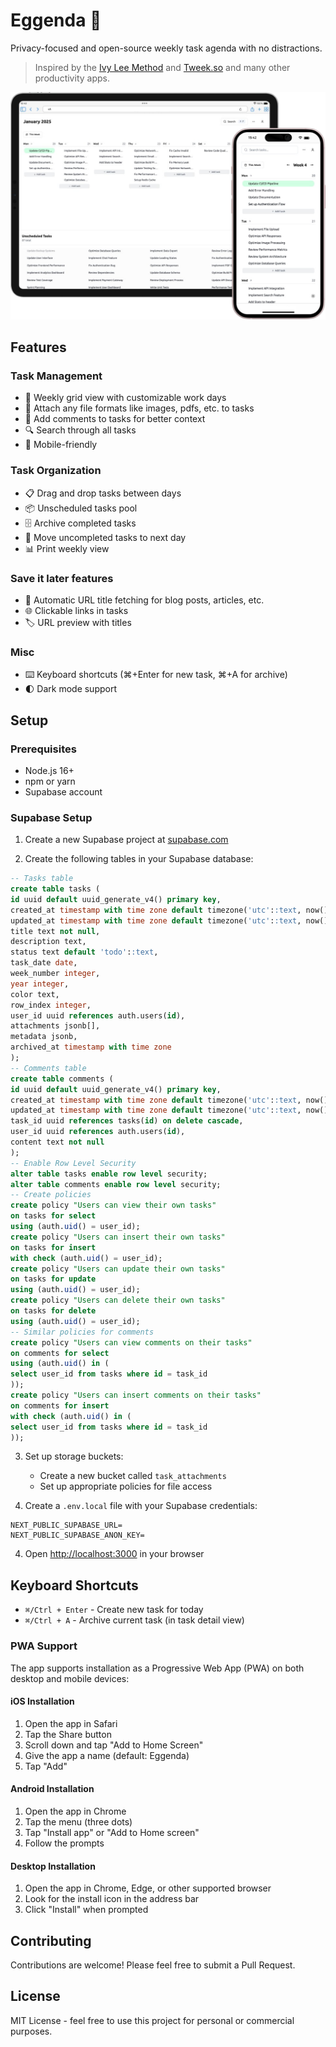 # Eggenda 🍳

Privacy-focused and open-source weekly task agenda with no distractions.

> Inspired by the [Ivy Lee Method](https://en.wikipedia.org/wiki/Ivy_Lee_Method) and [Tweek.so](https://tweek.so) and many other productivity apps.

![Eggenda Screenshot](public/screens.png)

## Features

### Task Management

- 📅 Weekly grid view with customizable work days
- 📎 Attach any file formats like images, pdfs, etc. to tasks
- 💬 Add comments to tasks for better context
- 🔍 Search through all tasks
- 📱 Mobile-friendly

### Task Organization

- 📋 Drag and drop tasks between days
- 📦 Unscheduled tasks pool
- 🗄️ Archive completed tasks
- 🔄 Move uncompleted tasks to next day
- 📊 Print weekly view

### Save it later features

- 🔗 Automatic URL title fetching for blog posts, articles, etc.
- 🌐 Clickable links in tasks
- 🏷️ URL preview with titles

### Misc

- ⌨️ Keyboard shortcuts (⌘+Enter for new task, ⌘+A for archive)
- 🌓 Dark mode support

## Setup

### Prerequisites

- Node.js 16+
- npm or yarn
- Supabase account

### Supabase Setup

1. Create a new Supabase project at [supabase.com](https://supabase.com)

2. Create the following tables in your Supabase database:

```sql
-- Tasks table
create table tasks (
id uuid default uuid_generate_v4() primary key,
created_at timestamp with time zone default timezone('utc'::text, now()) not null,
updated_at timestamp with time zone default timezone('utc'::text, now()) not null,
title text not null,
description text,
status text default 'todo'::text,
task_date date,
week_number integer,
year integer,
color text,
row_index integer,
user_id uuid references auth.users(id),
attachments jsonb[],
metadata jsonb,
archived_at timestamp with time zone
);
-- Comments table
create table comments (
id uuid default uuid_generate_v4() primary key,
created_at timestamp with time zone default timezone('utc'::text, now()) not null,
updated_at timestamp with time zone default timezone('utc'::text, now()) not null,
task_id uuid references tasks(id) on delete cascade,
user_id uuid references auth.users(id),
content text not null
);
-- Enable Row Level Security
alter table tasks enable row level security;
alter table comments enable row level security;
-- Create policies
create policy "Users can view their own tasks"
on tasks for select
using (auth.uid() = user_id);
create policy "Users can insert their own tasks"
on tasks for insert
with check (auth.uid() = user_id);
create policy "Users can update their own tasks"
on tasks for update
using (auth.uid() = user_id);
create policy "Users can delete their own tasks"
on tasks for delete
using (auth.uid() = user_id);
-- Similar policies for comments
create policy "Users can view comments on their tasks"
on comments for select
using (auth.uid() in (
select user_id from tasks where id = task_id
));
create policy "Users can insert comments on their tasks"
on comments for insert
with check (auth.uid() in (
select user_id from tasks where id = task_id
));
```

3. Set up storage buckets:

   - Create a new bucket called `task_attachments`
   - Set up appropriate policies for file access

4. Create a `.env.local` file with your Supabase credentials:

```
NEXT_PUBLIC_SUPABASE_URL=
NEXT_PUBLIC_SUPABASE_ANON_KEY=
```

4. Open [http://localhost:3000](http://localhost:3000) in your browser

## Keyboard Shortcuts

- `⌘/Ctrl + Enter` - Create new task for today
- `⌘/Ctrl + A` - Archive current task (in task detail view)

### PWA Support

The app supports installation as a Progressive Web App (PWA) on both desktop and mobile devices:

#### iOS Installation
1. Open the app in Safari
2. Tap the Share button
3. Scroll down and tap "Add to Home Screen"
4. Give the app a name (default: Eggenda)
5. Tap "Add"

#### Android Installation
1. Open the app in Chrome
2. Tap the menu (three dots)
3. Tap "Install app" or "Add to Home screen"
4. Follow the prompts

#### Desktop Installation
1. Open the app in Chrome, Edge, or other supported browser
2. Look for the install icon in the address bar
3. Click "Install" when prompted

## Contributing

Contributions are welcome! Please feel free to submit a Pull Request.

## License

MIT License - feel free to use this project for personal or commercial purposes.
